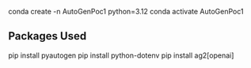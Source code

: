 conda create -n AutoGenPoc1 python=3.12
conda activate AutoGenPoc1



## Packages Used
pip install pyautogen
pip install python-dotenv
pip install ag2[openai]

 
